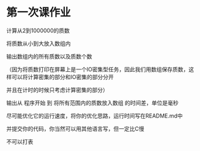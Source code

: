 # 第一次课作业

计算从2到1000000的质数

将质数从小到大放入数组内

输出数组内的所有质数以及质数个数

（因为将质数打印在屏幕上是一个IO密集型任务，因此我们用数组保存质数，这样可以将计算密集的部分和IO密集的部分分开

并且在计时的时候只考虑计算密集的部分）

输出从 程序开始 到 将所有范围内的质数放入数组 的时间差，单位是毫秒

尽可能优化它的运行速度，将你的优化思路，运行时间写在README.md中

并提交你的代码，你当然可以用其他语言写，但一定比C慢

不可以打表
